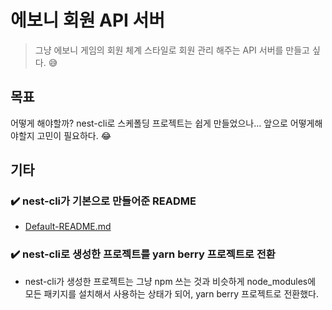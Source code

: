 # 에보니 회원 API 서버

> 그냥 에보니 게임의 회원 체계 스타일로 회원 관리 해주는 API 서버를 만들고 싶다. 😅



## 목표

어떻게 해야할까? nest-cli로 스케폴딩 프로젝트는 쉽게 만들었으나... 앞으로 어떻게해야할지 고민이 필요하다. 😂









## 기타

### ✔️ nest-cli가 기본으로 만들어준 README

* [Default-README.md](Default-README.md)

### ✔️ nest-cli로 생성한 프로젝트를 yarn berry 프로젝트로 전환

* nest-cli가 생성한 프로젝트는 그냥 npm 쓰는 것과 비슷하게 node_modules에 모든 패키지를 설치해서 사용하는 상태가 되어,  yarn berry 프로젝트로 전환했다.

